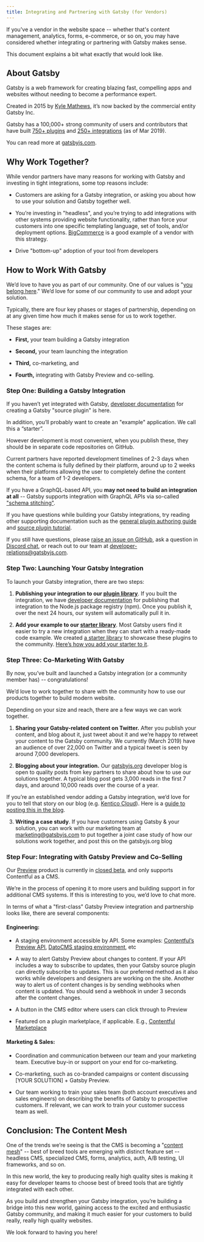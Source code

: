 ```yaml
---
title: Integrating and Partnering with Gatsby (for Vendors)
---
```


If you've a vendor in the website space -- whether that's content management, analytics, forms, e-commerce, or so on, you may have considered whether integrating or partnering with Gatsby makes sense.

This document explains a bit what exactly that would look like.

## About Gatsby

Gatsby is a web framework for creating blazing fast, compelling apps and websites without needing to become a performance expert.

Created in 2015 by [Kyle Mathews](/contributors/kyle-mathews/), it’s now backed by the commercial entity Gatsby Inc.

Gatsby has a 100,000+ strong community of users and contributors that have built [750+ plugins](/plugins/) and [250+ integrations](/plugins/?=gatsby-source) (as of Mar 2019).

You can read more at [gatsbyjs.com](https://www.gatsbyjs.com/).

## Why Work Together?

While vendor partners have many reasons for working with Gatsby and investing in tight integrations, some top reasons include:

- Customers are asking for a Gatsby integration, or asking you about how to use your solution and Gatsby together well.

- You’re investing in "headless", and you’re trying to add integrations with other systems providing website functionality, rather than force your customers into one specific templating language, set of tools, and/or deployment options. [BigCommerce](https://www.bigcommerce.com/blog/flexible-headless-commerce-solutions/#overview-of-bigcommerce-for-react-gatsby) is a good example of a vendor with this strategy.

- Drive "bottom-up" adoption of your tool from developers

## How to Work With Gatsby

We’d love to have you as part of our community. One of our values is "[you belong here](/blog/2018-09-07-gatsby-values/#you-belong-here)." We’d love for some of our community to use and adopt your solution.

Typically, there are four key phases or stages of partnership, depending on at any given time how much it makes sense for us to work together.

These stages are:

- **First,** your team building a Gatsby integration

- **Second,** your team launching the integration

- **Third,** co-marketing, and

- **Fourth,** integrating with Gatsby Preview and co-selling.

### Step One: Building a Gatsby Integration

If you haven’t yet integrated with Gatsby, [developer documentation](/docs/creating-a-source-plugin/) for creating a Gatsby "source plugin" is here.

In addition, you’ll probably want to create an "example" application. We call this a “starter”.

However development is most convenient, when you publish these, they should be in separate code repositories on GitHub.

Current partners have reported development timelines of 2-3 days when the content schema is fully defined by their platform, around up to 2 weeks when their platforms allowing the user to completely define the content schema, for a team of 1-2 developers.

If you have a GraphQL-based API, you **may not need to build an integration at all** -- Gatsby supports integration with GraphQL APIs via so-called ["schema stitching"](/blog/2018-09-25-announcing-graphql-stitching-support/).

If you have questions while building your Gatsby integrations, try reading other supporting documentation such as the [general plugin authoring guide](/docs/creating-plugins/) and [source plugin tutorial](/docs/tutorial/pixabay-source-plugin-tutorial/).

If you still have questions, please [raise an issue on GitHub](https://github.com/gatsbyjs/gatsby/issues), ask a question in [Discord chat](https://gatsby.dev/discord), or reach out to our team at [developer-relations@gatsbyjs.com](mailto:developer-relations@gatsbyjs.com).

### Step Two: Launching Your Gatsby Integration

To launch your Gatsby integration, there are two steps:

1. **Publishing your integration to our [plugin library](/plugins/)**. If you built the integration, we have [developer documentation](/docs/plugin-authoring/#publishing-a-plugin-to-the-library) for publishing that integration to the Node.js package registry (npm). Once you publish it, over the next 24 hours, our system will automatically pull it in.

2. **Add your example to our [starter library](/starters/)**. Most Gatsby users find it easier to try a new integration when they can start with a ready-made code example. We created [a starter library](https://gatsbyjs.org/starters/) to showcase these plugins to the community. [Here’s how you add your starter to it](/contributing/submit-to-starter-library/).

### Step Three: Co-Marketing With Gatsby

By now, you’ve built and launched a Gatsby integration (or a community member has) -- congratulations!

We’d love to work together to share with the community how to use our products together to build modern website.

Depending on your size and reach, there are a few ways we can work together.

1. **Sharing your Gatsby-related content on Twitter.** After you publish your content, and blog about it, just tweet about it and we’re happy to retweet your content to the Gatsby community. We currently (March 2019) have an audience of over 22,000 on Twitter and a typical tweet is seen by around 7,000 developers.

2. **Blogging about your integration.** Our [gatsbyjs.org](/blog/) developer blog is open to quality posts from key partners to share about how to use our solutions together. A typical blog post gets 3,000 reads in the first 7 days, and around 10,000 reads over the course of a year.

If you’re an established vendor adding a Gatsby integration, we’d love for you to tell that story on our blog (e.g. [Kentico Cloud](/blog/2018-12-19-kentico-cloud-and-gatsby-take-you-beyond-static-websites/)). Here is a [guide to posting this in the blog](/docs/how-to-contribute/#contributing-to-the-blog).

3. **Writing a case study**. If you have customers using Gatsby & your solution, you can work with our marketing team at marketing@gatsbyjs.com to put together a joint case study of how our solutions work together, and post this on the gatsbyjs.org blog

### Step Four: Integrating with Gatsby Preview and Co-Selling

Our [Preview](https://www.gatsbyjs.com/preview/) product is currently in [closed beta](/blog/2019-03-22-introducing-gatsby-preview-beta/), and only supports Contentful as a CMS.

We’re in the process of opening it to more users and building support in for additional CMS systems. If this is interesting to you, we’d love to chat more.

In terms of what a "first-class" Gatsby Preview integration and partnership looks like, there are several components:

#### Engineering:

- A staging environment accessible by API. Some examples: [Contentful’s Preview API](https://www.contentful.com/developers/docs/references/content-preview-api/), [DatoCMS staging environment](https://www.datocms.com/changelog/multiple-deployment-environments), etc

- A way to alert Gatsby Preview about changes to content. If your API includes a way to subscribe to updates, then your Gatsby source plugin can directly subscribe to updates. This is our preferred method as it also works while developers and designers are working on the site. Another way to alert us of content changes is by sending webhooks when content is updated. You should send a webhook in under 3 seconds after the content changes.

- A button in the CMS editor where users can click through to Preview

- Featured on a plugin marketplace, if applicable. E.g., [Contentful Marketplace](https://www.contentful.com/developers/marketplace/gatsby-preview-sidebar/)

#### Marketing & Sales:

- Coordination and communication between our team and your marketing team. Executive buy-in or support on your end for co-marketing.

- Co-marketing, such as co-branded campaigns or content discussing [YOUR SOLUTION] + Gatsby Preview.

- Our team working to train your sales team (both account executives and sales engineers) on describing the benefits of Gatsby to prospective customers. If relevant, we can work to train your customer success team as well.

## Conclusion: The Content Mesh

One of the trends we’re seeing is that the CMS is becoming a "[content mesh](/blog/2018-10-04-journey-to-the-content-mesh/)" -- best of breed tools are emerging with distinct feature set -- headless CMS, specialized CMS, forms, analytics, auth, A/B testing, UI frameworks, and so on.

In this new world, the key to producing really high quality sites is making it easy for developer teams to choose best of breed tools that are tightly integrated with each other.

As you build and strengthen your Gatsby integration, you’re building a bridge into this new world, gaining access to the excited and enthusiastic Gatsby community, and making it much easier for your customers to build really, really high quality websites.

We look forward to having you here!
